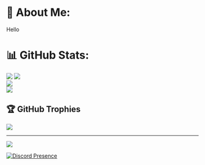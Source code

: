 # 💫 About Me:
Hello

# 📊 GitHub Stats:
![](https://komarev.com/ghpvc/?username=myssal&color=orange&abbreviated=true)
![](https://github-readme-stats.vercel.app/api?username=Myssal&theme=dark&hide_border=false&include_all_commits=true&count_private=true)<br/>
![](https://github-readme-streak-stats.herokuapp.com/?user=Myssal&theme=dark&hide_border=false)<br/>
![](https://github-readme-stats.vercel.app/api/top-langs/?username=Myssal&theme=dark&hide_border=false&include_all_commits=true&count_private=true&layout=compact)

## 🏆 GitHub Trophies
![](https://github-profile-trophy.vercel.app/?username=Myssal&theme=dark&no-frame=false&no-bg=false&margin-w=4)

---
[![](https://visitcount.itsvg.in/api?id=Myssal&icon=0&color=0)](https://visitcount.itsvg.in)

[![Discord Presence](https://lanyard.cnrad.dev/api/670093672569896960?borderRadius=10px&idleMessage=&theme=)](https://discord.com/users/670093672569896960)
